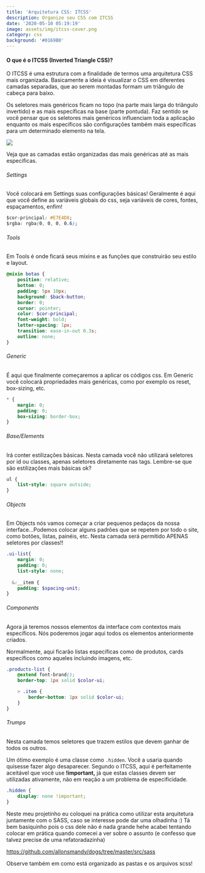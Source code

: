 ```yaml
---
title: 'Arquitetura CSS: ITCSS'
description: Organize seu CSS com ITCSS
date: '2020-05-10 05:19:19'
image: assets/img/itcss-cover.png
category: css
background: '#0169B0'
---
```

#### O que é o ITCSS (Inverted Triangle CSS)?

O ITCSS é uma estrutura com a finalidade de termos uma arquitetura CSS mais organizada. Basicamente a ideia é visualizar o CSS em diferentes camadas separadas, que ao serem montadas formam um triângulo de cabeça para baixo.

Os seletores mais genéricos ficam no topo (na parte mais larga do triângulo invertido) e as mais específicas na base (parte pontuda). Faz sentido se você pensar que os seletores mais genéricos influenciam toda a aplicação enquanto os mais específicos são configurações também mais específicas para um determinado elemento na tela.

![](assets/img/itcss.jpg)

Veja que as camadas estão organizadas das mais genéricas até as mais especificas.

###### Settings

Você colocará em Settings suas configurações básicas! Geralmente é aqui que você define as variáveis globais do css, seja variáveis de cores, fontes, espaçamentos, enfim!

```css
$cor-principal: #E7E4D8;
$rgba: rgba(0, 0, 0, 0.6);
```

###### Tools

Em Tools é onde ficará seus mixins e as funções que construirão seu estilo e layout.

```scss
@mixin botao {
    position: relative;
    bottom: 0;
    padding: 5px 10px;
    background: $back-button;
    border: 0;
    cursor: pointer;
    color: $cor-principal;
    font-weight: bold;
    letter-spacing: 1px;
    transition: ease-in-out 0.3s;
    outline: none;
}
```

###### Generic

É aqui que finalmente começaremos a aplicar os códigos css. Em Generic você colocará propriedades mais genéricas, como por exemplo os reset, box-sizing, etc.

```css
* {
    margin: 0;
    padding: 0;
    box-sizing: border-box;
}
```

###### Base/Elements

Irá conter estilizações básicas. Nesta camada você não utilizará seletores por id ou classes, apenas seletores diretamente nas tags. Lembre-se que são estilizações mais básicas ok?

```css
ul {
    list-style: square outside;
}
```

###### Objects

Em Objects nós vamos começar a criar pequenos pedaços da nossa interface...Podemos colocar alguns padrões que se repetem por todo o site, como botões, listas, painéis, etc. Nesta camada será permitido APENAS seletores por classes!!

```scss
.ui-list{
    margin: 0;
    padding: 0;
    list-style: none;
  
  &:__item {
    padding: $spacing-unit;
}
```

###### Components

Agora já teremos nossos elementos da interface com contextos mais específicos. Nós poderemos jogar aqui todos os elementos anteriormente criados.

Normalmente, aqui ficarão listas específicas como de produtos, cards específicos como aqueles incluindo imagens, etc. 

```scss
.products-list {
    @extend font-brand();
    border-top: 1px solid $color-ui;

    > .item {
        border-bottom: 1px solid $color-ui;
    }
}
```

###### Trumps

Nesta camada temos seletores que trazem estilos que devem ganhar de todos os outros.

Um ótimo exemplo é uma classe como `.hidden`. Você a usaria quando quisesse fazer algo desaparecer. Segundo o ITCSS, aqui é perfeitamente aceitável que você use **!important,** já que estas classes devem ser utilizadas ativamente, não em reação a um problema de especificidade.

```css
.hidden {
    display: none !important;
}
```

Neste meu projetinho eu coloquei na prática como utilizar esta arquitetura juntamente com o SASS, caso se interesse pode dar uma olhadinha :) Tá bem basiquinho pois o css dele não é nada grande hehe acabei tentando colocar em prática quando comecei a ver sobre o assunto (e confesso que talvez precise de uma refatoradazinha)

<https://github.com/allonsmandy/dogs/tree/master/src/sass>

Observe também em como está organizado as pastas e os arquivos scss!
